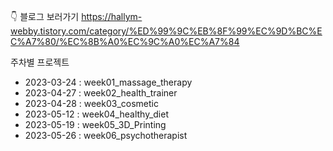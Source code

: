 👇 블로그 보러가기
https://hallym-webby.tistory.com/category/%ED%99%9C%EB%8F%99%EC%9D%BC%EC%A7%80/%EC%8B%A0%EC%9C%A0%EC%A7%84

주차별 프로젝트

- 2023-03-24 : week01_massage_therapy
- 2023-04-27 : week02_health_trainer
- 2023-04-28 : week03_cosmetic
- 2023-05-12 : week04_healthy_diet
- 2023-05-19 : week05_3D_Printing
- 2023-05-26 : week06_psychotherapist
